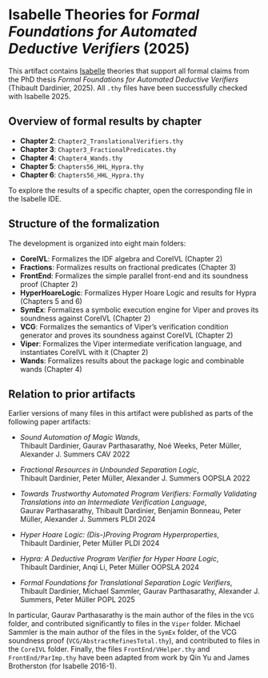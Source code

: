 # Isabelle Theories for *Formal Foundations for Automated Deductive Verifiers* (2025)

This artifact contains [Isabelle](https://isabelle.in.tum.de/) theories that support all formal claims from the PhD thesis *Formal Foundations for Automated Deductive Verifiers* (Thibault Dardinier, 2025).
All `.thy` files have been successfully checked with Isabelle 2025.

## Overview of formal results by chapter
- **Chapter 2**: `Chapter2_TranslationalVerifiers.thy`  
- **Chapter 3**: `Chapter3_FractionalPredicates.thy`  
- **Chapter 4**: `Chapter4_Wands.thy`  
- **Chapter 5**: `Chapters56_HHL_Hypra.thy`  
- **Chapter 6**: `Chapters56_HHL_Hypra.thy`  

To explore the results of a specific chapter, open the corresponding file in the Isabelle IDE.

## Structure of the formalization
The development is organized into eight main folders:  
- **CoreIVL**: Formalizes the IDF algebra and CoreIVL (Chapter 2)  
- **Fractions**: Formalizes results on fractional predicates (Chapter 3)  
- **FrontEnd**: Formalizes the simple parallel front-end and its soundness proof (Chapter 2)  
- **HyperHoareLogic**: Formalizes Hyper Hoare Logic and results for Hypra (Chapters 5 and 6)  
- **SymEx**: Formalizes a symbolic execution engine for Viper and proves its soundness against CoreIVL (Chapter 2)  
- **VCG**: Formalizes the semantics of Viper’s verification condition generator and proves its soundness against CoreIVL (Chapter 2)  
- **Viper**: Formalizes the Viper intermediate verification language, and instantiates CoreIVL with it (Chapter 2)  
- **Wands**: Formalizes results about the package logic and combinable wands (Chapter 4)  

## Relation to prior artifacts
Earlier versions of many files in this artifact were published as parts of the following paper artifacts:  

- *Sound Automation of Magic Wands*,  
  Thibault Dardinier, Gaurav Parthasarathy, Noé Weeks, Peter Müller, Alexander J. Summers
  CAV 2022

- *Fractional Resources in Unbounded Separation Logic*,  
  Thibault Dardinier, Peter Müller, Alexander J. Summers
  OOPSLA 2022

- *Towards Trustworthy Automated Program Verifiers: Formally Validating Translations into an Intermediate Verification Language*,  
  Gaurav Parthasarathy, Thibault Dardinier, Benjamin Bonneau, Peter Müller, Alexander J. Summers
  PLDI 2024

- *Hyper Hoare Logic: (Dis-)Proving Program Hyperproperties*,  
  Thibault Dardinier, Peter Müller
  PLDI 2024

- *Hypra: A Deductive Program Verifier for Hyper Hoare Logic*,  
  Thibault Dardinier, Anqi Li, Peter Müller
  OOPSLA 2024

- *Formal Foundations for Translational Separation Logic Verifiers*,  
  Thibault Dardinier, Michael Sammler, Gaurav Parthasarathy, Alexander J. Summers, Peter Müller
  POPL 2025

In particular, Gaurav Parthasarathy is the main author of the files in the `VCG` folder, and contributed significantly to files in the `Viper` folder.
Michael Sammler is the main author of the files in the `SymEx` folder, of the VCG soundness proof (`VCG/AbstractRefinesTotal.thy`), and contributed to files in the `CoreIVL` folder.
Finally, the files `FrontEnd/VHelper.thy` and `FrontEnd/ParImp.thy` have been adapted from work by Qin Yu and James Brotherston (for Isabelle 2016-1).

